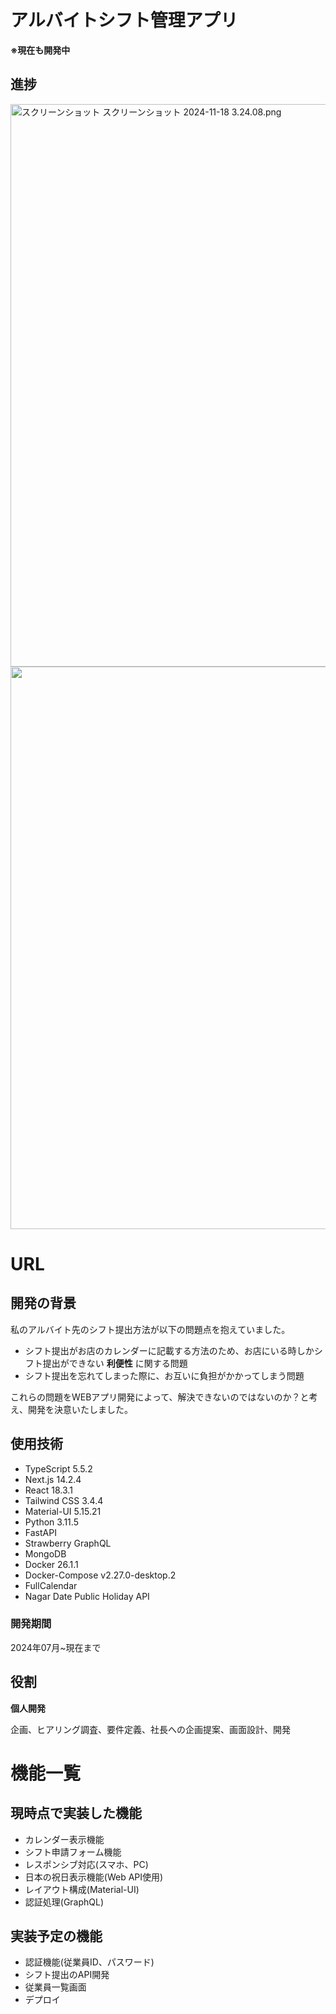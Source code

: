 # アルバイトシフト管理アプリ

**※現在も開発中**

## 進捗
<img width="900" alt="スクリーンショット スクリーンショット 2024-11-18 3.24.08.png" src="https://github.com/user-attachments/assets/29a52df8-061c-4ec4-9e35-f4a5e8122510">
<img width="900" src= "https://github.com/user-attachments/assets/d0e86634-feb8-4bf7-9810-e3c53feb33cb">

# URL

## 開発の背景
私のアルバイト先のシフト提出方法が以下の問題点を抱えていました。
- シフト提出がお店のカレンダーに記載する方法のため、お店にいる時しかシフト提出ができない **利便性** に関する問題
- シフト提出を忘れてしまった際に、お互いに負担がかかってしまう問題

これらの問題をWEBアプリ開発によって、解決できないのではないのか？と考え、開発を決意いたしました。


## 使用技術
- TypeScript   5.5.2
- Next.js   14.2.4
- React   18.3.1
- Tailwind CSS   3.4.4
- Material-UI   5.15.21
- Python   3.11.5
- FastAPI
- Strawberry GraphQL
- MongoDB
- Docker  26.1.1
- Docker-Compose v2.27.0-desktop.2
- FullCalendar
- Nagar Date Public Holiday API

### 開発期間
2024年07月~現在まで

## 役割
**個人開発**

企画、ヒアリング調査、要件定義、社長への企画提案、画面設計、開発


# 機能一覧
## 現時点で実装した機能
- カレンダー表示機能
- シフト申請フォーム機能
- レスポンシブ対応(スマホ、PC)
- 日本の祝日表示機能(Web API使用)
- レイアウト構成(Material-UI)
- 認証処理(GraphQL)

## 実装予定の機能
- 認証機能(従業員ID、パスワード)
- シフト提出のAPI開発
- 従業員一覧画面
- デプロイ